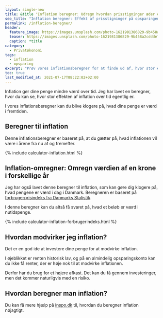 ```yaml
---
layout: single-new
title: &title "Inflation beregner: Udregn hvordan prisstigninger æder opsparingen"
seo_title: "Inflation beregner: Effekt af prisstigninger på opsparingen"
permalink: /inflation-beregner/
header:
  feature_image: https://images.unsplash.com/photo-1621981386829-9b458a2cddde?ixlib=rb-1.2.1&ixid=MnwxMjA3fDB8MHxwaG90by1wYWdlfHx8fGVufDB8fHx8&auto=format&fit=crop&h=600&w=1200&q=10
  teaser: https://images.unsplash.com/photo-1621981386829-9b458a2cddde?ixlib=rb-1.2.1&ixid=MnwxMjA3fDB8MHxwaG90by1wYWdlfHx8fGVufDB8fHx8&auto=format&fit=crop&h=300&w=400&q=10
  caption: *title
category:
  - Privatøkonomi
tags:
  - inflation
  - opsparing
excerpt: "Prøv vores inflationsberegner for at finde ud af, hvor stor effekten af inflation er på din opsparing over tid. Gratis beregner til inflation!"
toc: true
last_modified_at: 2021-07-17T08:22:02+02:00
---
```


Inflation gør dine penge mindre værd over tid. Jeg har lavet en beregner, hvor du kan se, hvor stor effekten af inflation over tid egentlig er.

I vores inflationsberegner kan du blive klogere på, hvad dine penge er værd i fremtiden.

## Beregner til inflation

Denne inflationsberegner er baseret på, at du gætter på, hvad inflationen vil være i årene fra nu af og fremefter.

{% include calculator-inflation.html %}

## Inflation-omregner: Omregn værdien af en krone i forskellige år

Jeg har også lavet denne beregner til inflation, som kan gøre dig klogere på, hvad pengene er værd i dag i Danmark. Beregneren er baseret på [forbrugerprisindeks fra Danmarks Statistik](http://www.statistikbanken.dk/PRIS8).

I denne beregner kan du altså få svaret på, hvad et beløb er værd i nutidspenge.

{% include calculator-inflation-forbrugerindeks.html %}

## Hvordan modvirker jeg inflation?

Det er en god ide at investere dine penge for at modvirke inflation.

I øjeblikket er renten historisk lav, og på en almindelig opsparingskonto kan du ikke få renter, der er høje nok til at modvirke inflationen.

Derfor har du brug for et højere afkast. Det kan du få gennem investeringer, men det kommer naturligvis med en risiko.

## Hvordan beregner man inflation?

Du kan få mere hjælp på [inspo.dk](https://inspo.dk/hvordan-beregner-man-inflation/) til, hvordan du beregner inflation nøjagtigt.
